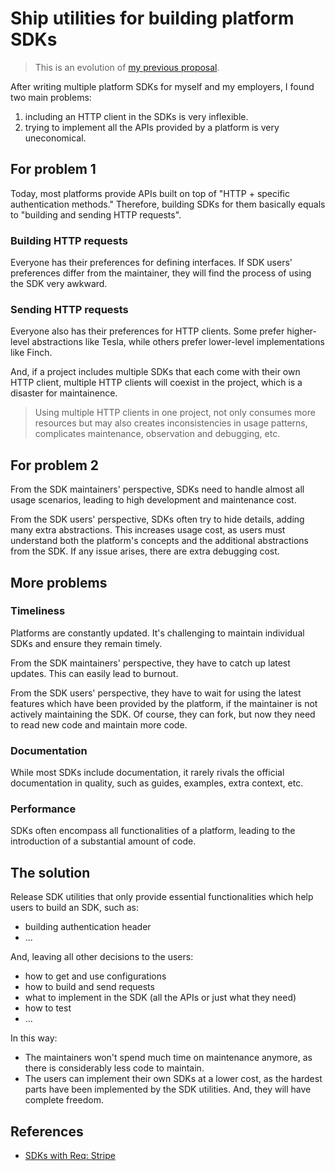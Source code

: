 # Ship utilities for building platform SDKs

> This is an evolution of [my previous proposal](./tesla-compatible-libraries.md).

After writing multiple platform SDKs for myself and my employers, I found two main problems:

1. including an HTTP client in the SDKs is very inflexible.
2. trying to implement all the APIs provided by a platform is very uneconomical.

## For problem 1

Today, most platforms provide APIs built on top of "HTTP + specific authentication methods." Therefore, building SDKs for them basically equals to "building and sending HTTP requests".

### Building HTTP requests

Everyone has their preferences for defining interfaces. If SDK users' preferences differ from the maintainer, they will find the process of using the SDK very awkward.

### Sending HTTP requests

Everyone also has their preferences for HTTP clients. Some prefer higher-level abstractions like Tesla, while others prefer lower-level implementations like Finch.

And, if a project includes multiple SDKs that each come with their own HTTP client, multiple HTTP clients will coexist in the project, which is a disaster for maintainence.

> Using multiple HTTP clients in one project, not only consumes more resources but may also creates inconsistencies in usage patterns, complicates maintenance, observation and debugging, etc.

## For problem 2

From the SDK maintainers' perspective, SDKs need to handle almost all usage scenarios, leading to high development and maintenance cost.

From the SDK users' perspective, SDKs often try to hide details, adding many extra abstractions. This increases usage cost, as users must understand both the platform's concepts and the additional abstractions from the SDK. If any issue arises, there are extra debugging cost.

## More problems

### Timeliness

Platforms are constantly updated. It's challenging to maintain individual SDKs and ensure they remain timely.

From the SDK maintainers' perspective, they have to catch up latest updates. This can easily lead to burnout.

From the SDK users' perspective, they have to wait for using the latest features which have been provided by the platform, if the maintainer is not actively maintaining the SDK. Of course, they can fork, but now they need to read new code and maintain more code.

### Documentation

While most SDKs include documentation, it rarely rivals the official documentation in quality, such as guides, examples, extra context, etc.

### Performance

SDKs often encompass all functionalities of a platform, leading to the introduction of a substantial amount of code.

## The solution

Release SDK utilities that only provide essential functionalities which help users to build an SDK, such as:

- building authentication header
- ...

And, leaving all other decisions to the users:

- how to get and use configurations
- how to build and send requests
- what to implement in the SDK (all the APIs or just what they need)
- how to test
- ...

In this way:

- The maintainers won't spend much time on maintenance anymore, as there is considerably less code to maintain.
- The users can implement their own SDKs at a lower cost, as the hardest parts have been implemented by the SDK utilities. And, they will have complete freedom.

## References

- [SDKs with Req: Stripe](https://dashbit.co/blog/sdks-with-req-stripe)
